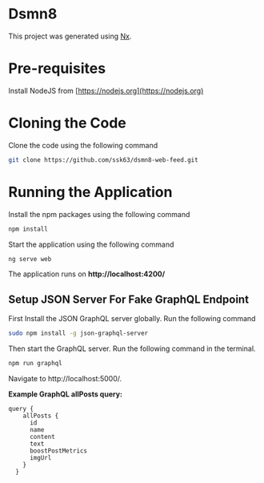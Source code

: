 # Dsmn8

This project was generated using [Nx](https://nx.dev).

# Pre-requisites

Install NodeJS from [https://nodejs.org](https://nodejs.org)

# Cloning the Code

Clone the code using the following command

```bash
git clone https://github.com/ssk63/dsmn8-web-feed.git
```

# Running the Application

Install the npm packages using the following command

```bash
npm install
```

Start the application using the following command

```bash
ng serve web
```

The application runs on **http://localhost:4200/**

## Setup JSON Server For Fake GraphQL Endpoint

First Install the JSON GraphQL server globally. Run the following command

```bash
sudo npm install -g json-graphql-server
```

Then start the GraphQL server. Run the following command in the terminal.

```bash
npm run graphql
```

Navigate to http://localhost:5000/.

**Example GraphQL allPosts query:**

```
query {
    allPosts {
      id
      name
      content
      text
      boostPostMetrics
      imgUrl
    }
  }
```
